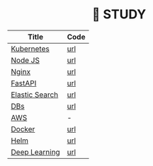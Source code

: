 <div align="center">
  
# 🔖 STUDY
  
| Title | Code | 
|  ---  | --- |
| [Kubernetes](https://github.com/ChaejinE/Study/blob/main/helm/README.md#helm) | [url](https://github.com/ChaejinE/Study/tree/main/kubernetes) |
| [Node JS](https://github.com/ChaejinE/Study/tree/main/nodejs#nodejs) | [url](https://github.com/ChaejinE/Study/tree/main/nodejs) |
| [Nginx](https://github.com/ChaejinE/Study/blob/main/nginx/README.md#nginx) | [url](https://github.com/ChaejinE/Study/tree/main/nginx) |
| [FastAPI](https://github.com/ChaejinE/Study/blob/main/elastic-search/README.md#elastic-search) | [url](https://github.com/ChaejinE/Study/tree/main/fastapi) |
| [Elastic Search](https://github.com/ChaejinE/Study/blob/main/elastic-search/README.md#elastic-search) | [url](https://github.com/ChaejinE/Study/tree/main/elastic-search) |
| [DBs](https://github.com/ChaejinE/Study/tree/main/db#db) | [url](https://github.com/ChaejinE/Study/tree/main/db) |
| [AWS](https://github.com/ChaejinE/Study/tree/main/aws#aws) | - |
| [Docker](https://github.com/ChaejinE/Study/blob/main/docker/README.md#docker) | [url](https://github.com/ChaejinE/Study/tree/main/docker) |
| [Helm](https://github.com/ChaejinE/Study/blob/main/helm/README.md#helm) | [url](https://github.com/ChaejinE/Study/tree/main/helm) |
| [Deep Learning](https://github.com/ChaejinE/Study/blob/main/deep-learning/README.md#deep-learning) | [url](https://github.com/ChaejinE/Study/tree/main/deep-learning) |

</div>
